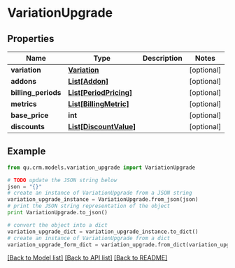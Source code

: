 # VariationUpgrade


## Properties
Name | Type | Description | Notes
------------ | ------------- | ------------- | -------------
**variation** | [**Variation**](Variation.md) |  | [optional] 
**addons** | [**List[Addon]**](Addon.md) |  | [optional] 
**billing_periods** | [**List[PeriodPricing]**](PeriodPricing.md) |  | [optional] 
**metrics** | [**List[BillingMetric]**](BillingMetric.md) |  | [optional] 
**base_price** | **int** |  | [optional] 
**discounts** | [**List[DiscountValue]**](DiscountValue.md) |  | [optional] 

## Example

```python
from qu.crm.models.variation_upgrade import VariationUpgrade

# TODO update the JSON string below
json = "{}"
# create an instance of VariationUpgrade from a JSON string
variation_upgrade_instance = VariationUpgrade.from_json(json)
# print the JSON string representation of the object
print VariationUpgrade.to_json()

# convert the object into a dict
variation_upgrade_dict = variation_upgrade_instance.to_dict()
# create an instance of VariationUpgrade from a dict
variation_upgrade_form_dict = variation_upgrade.from_dict(variation_upgrade_dict)
```
[[Back to Model list]](../README.md#documentation-for-models) [[Back to API list]](../README.md#documentation-for-api-endpoints) [[Back to README]](../README.md)


